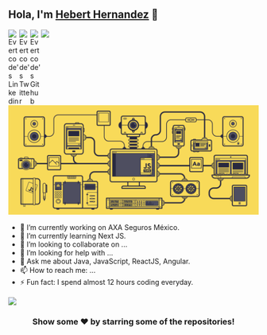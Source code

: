## Hola, I'm [Hebert Hernandez](https://evertcode.com.mx) 👋

<a href="https://www.linkedin.com/in/evertcode/">
  <img align="left" alt="Evertcode's Linkedin" width="22px" src="https://cdn.jsdelivr.net/npm/simple-icons@v3/icons/linkedin.svg" />
</a>
<a href="https://twitter.com/evertcode">
  <img align="left" alt="Evertcode's Twitter" width="22px" src="https://cdn.jsdelivr.net/npm/simple-icons@v3/icons/twitter.svg" />
</a>
<a href="https://github.com/evertcode">
  <img align="left" alt="Evertcode's Github" width="22px" src="https://cdn.jsdelivr.net/npm/simple-icons@v3/icons/github.svg" />
</a>

![](https://visitor-badge.glitch.me/badge?page_id=evertcode.evertcode)

<br/>
<img  src="https://raw.githubusercontent.com/evertcode/evertcode/master/javascript.gif" />
<br/>

- 🔭 I’m currently working on AXA Seguros México.
- 🌱 I’m currently learning Next JS.
- 👯 I’m looking to collaborate on ...
- 🤔 I’m looking for help with ...
- 💬 Ask me about Java, JavaScript, ReactJS, Angular.
- 📫 How to reach me: ...
- ⚡ Fun fact: I spend almost 12 hours coding everyday.

<a href="https://github.com/evertcode">
  <img align="center" src="https://github-readme-stats.vercel.app/api/top-langs/?username=evertcode&layout=compact" />
</a>

<div align="center">
  
### Show some ❤️ by starring some of the repositories!

</div>
